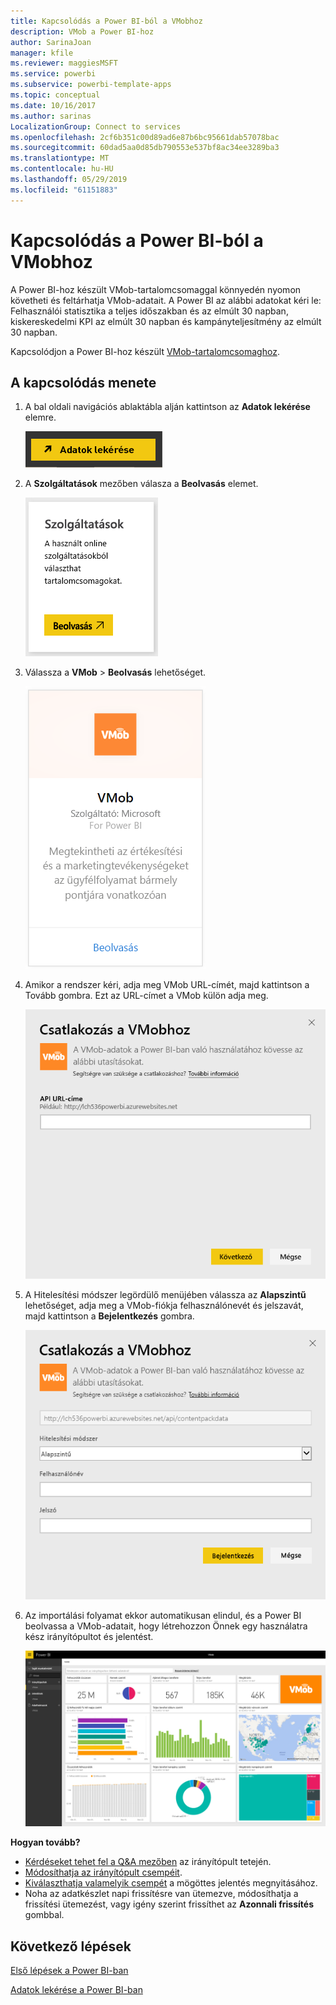 ```yaml
---
title: Kapcsolódás a Power BI-ból a VMobhoz
description: VMob a Power BI-hoz
author: SarinaJoan
manager: kfile
ms.reviewer: maggiesMSFT
ms.service: powerbi
ms.subservice: powerbi-template-apps
ms.topic: conceptual
ms.date: 10/16/2017
ms.author: sarinas
LocalizationGroup: Connect to services
ms.openlocfilehash: 2cf6b351c00d89ad6e87b6bc95661dab57078bac
ms.sourcegitcommit: 60dad5aa0d85db790553e537bf8ac34ee3289ba3
ms.translationtype: MT
ms.contentlocale: hu-HU
ms.lasthandoff: 05/29/2019
ms.locfileid: "61151883"
---
```

# <a name="connect-to-vmob-with-power-bi"></a>Kapcsolódás a Power BI-ból a VMobhoz
A Power BI-hoz készült VMob-tartalomcsomaggal könnyedén nyomon követheti és feltárhatja VMob-adatait. A Power BI az alábbi adatokat kéri le: Felhasználói statisztika a teljes időszakban és az elmúlt 30 napban, kiskereskedelmi KPI az elmúlt 30 napban és kampányteljesítmény az elmúlt 30 napban.

Kapcsolódjon a Power BI-hoz készült [VMob-tartalomcsomaghoz](https://app.powerbi.com/getdata/services/vmob).

## <a name="how-to-connect"></a>A kapcsolódás menete
1. A bal oldali navigációs ablaktábla alján kattintson az **Adatok lekérése** elemre.
   
    ![](media/service-connect-to-vmob/getdata.png)
2. A **Szolgáltatások** mezőben válasza a **Beolvasás** elemet.
   
   ![](media/service-connect-to-vmob/services.png)
3. Válassza a **VMob** \> **Beolvasás** lehetőséget.
   
   ![](media/service-connect-to-vmob/vmob.png)
4. Amikor a rendszer kéri, adja meg VMob URL-címét, majd kattintson a Tovább gombra. Ezt az URL-címet a VMob külön adja meg.
   
    ![](media/service-connect-to-vmob/params.png)
5. A Hitelesítési módszer legördülő menüjében válassza az **Alapszintű** lehetőséget, adja meg a VMob-fiókja felhasználónevét és jelszavát, majd kattintson a **Bejelentkezés** gombra.
   
    ![](media/service-connect-to-vmob/creds.png)
6. Az importálási folyamat ekkor automatikusan elindul, és a Power BI beolvassa a VMob-adatait, hogy létrehozzon Önnek egy használatra kész irányítópultot és jelentést.
   
   ![](media/service-connect-to-vmob/dashboard2.png)

**Hogyan tovább?**

* [Kérdéseket tehet fel a Q&A mezőben](consumer/end-user-q-and-a.md) az irányítópult tetején.
* [Módosíthatja az irányítópult csempéit](service-dashboard-edit-tile.md).
* [Kiválaszthatja valamelyik csempét](consumer/end-user-tiles.md) a mögöttes jelentés megnyitásához.
* Noha az adatkészlet napi frissítésre van ütemezve, módosíthatja a frissítési ütemezést, vagy igény szerint frissíthet az **Azonnali frissítés** gombbal.

## <a name="next-steps"></a>Következő lépések
[Első lépések a Power BI-ban](service-get-started.md)

[Adatok lekérése a Power BI-ban](service-get-data.md)

